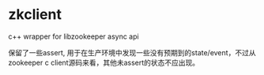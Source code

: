# zkclient
c++ wrapper for libzookeeper async api

保留了一些assert, 用于在生产环境中发现一些没有预期到的state/event，不过从zookeeper c client源码来看，其他未assert的状态不应出现。
